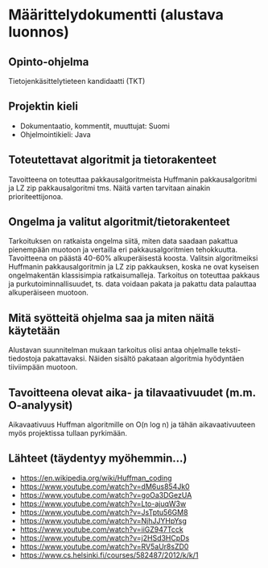 # Määrittelydokumentti (alustava luonnos)

## Opinto-ohjelma

Tietojenkäsittelytieteen kandidaatti (TKT)

## Projektin kieli

- Dokumentaatio, kommentit, muuttujat: Suomi
- Ohjelmointikieli: Java

## Toteutettavat algoritmit ja tietorakenteet

Tavoitteena on toteuttaa pakkausalgoritmeista Huffmanin pakkausalgoritmi ja LZ zip pakkausalgoritmi tms. Näitä varten tarvitaan ainakin prioriteettijonoa.

## Ongelma ja valitut algoritmit/tietorakenteet

Tarkoituksen on ratkaista ongelma siitä, miten data saadaan pakattua pienempään muotoon ja vertailla eri pakkausalgoritmien tehokkuutta. Tavoitteena on päästä  40-60% alkuperäisestä koosta. Valitsin algoritmeiksi Huffmanin pakkausalgoritmin ja LZ zip pakkauksen, koska ne ovat kyseisen ongelmakentän klassisimpia ratkaisumalleja. Tarkoitus on toteuttaa pakkaus ja purkutoiminnallisuudet, ts. data voidaan pakata ja pakattu data palauttaa alkuperäiseen muotoon.

## Mitä syötteitä ohjelma saa ja miten näitä käytetään

Alustavan suunnitelman mukaan tarkoitus olisi antaa ohjelmalle teksti-tiedostoja pakattavaksi. Näiden sisältö pakataan algoritmia hyödyntäen tiiviimpään muotoon.

## Tavoitteena olevat aika- ja tilavaativuudet (m.m. O-analyysit)

Aikavaativuus Huffman algoritmille on O(n log n) ja tähän aikavaativuuteen myös projektissa tullaan pyrkimään.

## Lähteet (täydentyy myöhemmin...)

- https://en.wikipedia.org/wiki/Huffman_coding
- https://www.youtube.com/watch?v=dM6us854Jk0
- https://www.youtube.com/watch?v=goOa3DGezUA
- https://www.youtube.com/watch?v=Lto-ajuqW3w
- https://www.youtube.com/watch?v=JsTptu56GM8
- https://www.youtube.com/watch?v=NjhJJYHpYsg
- https://www.youtube.com/watch?v=iiGZ947Tcck
- https://www.youtube.com/watch?v=j2HSd3HCpDs
- https://www.youtube.com/watch?v=RV5aUr8sZD0
- https://www.cs.helsinki.fi/courses/582487/2012/k/k/1

